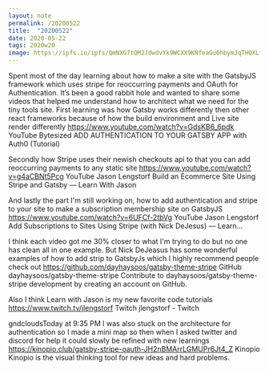 ```yaml
---
layout: note
permalink: /20200522
title:  "20200522"
date: 2020-05-22
tags: 2020w20
image: https://ipfs.io/ipfs/QmNXG7tQM2JdwdvYk9WCXX9KNfeaGu6hbymJqTHQXLfs9v?filename=20200318.png
---
```

Spent most of the day learning about how to make a site with the GatsbyJS framework which uses stripe for reoccurring payments and OAuth for Authentication. It’s been a good rabbit hole and wanted to share some videos that helped me understand how to architect what we need for the tiny tools site.
First learning was how Gatsby works differently then other react frameworks because of how the build environment and Live site render differently https://www.youtube.com/watch?v=GdsKB6_6pdk
YouTube
Bytesized
ADD AUTHENTICATION TO YOUR GATSBY APP with Auth0 (Tutorial)

Secondly how Stripe uses their newish checkouts api to that you can add reoccurring  payments to any static site https://www.youtube.com/watch?v=g4aCBNt5Pcg
YouTube
Jason Lengstorf
Build an Ecommerce Site Using Stripe and Gatsby — Learn With Jason

And lastly the part I'm still working on, how to add authentication and stripe to your site to make a subscription membership site on GatsbyJS https://www.youtube.com/watch?v=6UFCf-2tbVg
YouTube
Jason Lengstorf
Add Subscriptions to Sites Using Stripe (with Nick DeJesus) — Learn...

I think each video got me 30% closer to what I'm trying to do but no one has clean all in one example. But Nick DeJeasus has some wonderful examples of how to add strip to GatsbyJs which I highly recommend people check out https://github.com/dayhaysoos/gatsby-theme-stripe
GitHub
dayhaysoos/gatsby-theme-stripe
Contribute to dayhaysoos/gatsby-theme-stripe development by creating an account on GitHub.

Also I think Learn with Jason is my new favorite code tutorials https://www.twitch.tv/jlengstorf
Twitch
jlengstorf - Twitch

gndcloudsToday at 9:35 PM
I was also stuck on the architecture for authentication so I made a mini map so then when I asked twitter and discord for help it could slowly be refined with new learnings https://kinopio.club/gatsby-stripe-oauth-JH2nBMArrLGMUPr6Jt4_Z
Kinopio
Kinopio is the visual thinking tool for new ideas and hard problems.
